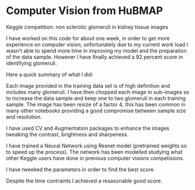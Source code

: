# Computer Vision from HuBMAP
Keggle competition: non sclerotic glomeruli in kidney tissue images

I have worked on this code for about one week, in order to get more experience on computer vision, unfortunately due to my current work load I wasn't able to spend more time in improving my model and the preparation of the data sample. However I have finally achieved a 92 percent score in identifying glomeruli.

Here a quick summary of what I did:

Each image provided in the training data set is of high definition and includes many glomeruli.
I have then chopped each image in sub-images so to increase the data sample and keep one to two glomeruli in each training sample. The image has been resize of a factor 4, this has been common in many other notebooks providing a good compromise between sample size and resolution.

I have used CV and Augmentation packages to enhance the images tweaking the contrast, brightness and sharpeness. 

I have trained a Neural Network using Resnet model (pretrained weights so to speed up the process). The network has been modelled studying what other Keggle users have done in previous computer visions competisions. 

I have tweeked the parameters in order to find the best score.

Despite the time contraints I achieved a resasonable good score.
